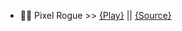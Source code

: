 - 👨‍💻 Pixel Rogue >> [{Play}](https://thythal.itch.io/pixel-rogue) || [{Source}](https://github.com/ThyThal/Pixel-Rogue)
